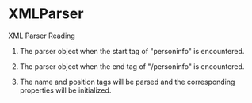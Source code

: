 # XMLParser


XML Parser Reading

1. The parser object when the start tag of "personinfo" is encountered.
  
2. The parser object when the end tag of  "/personinfo" is encountered.

3. The name and position tags will be parsed and the corresponding properties will be initialized.
